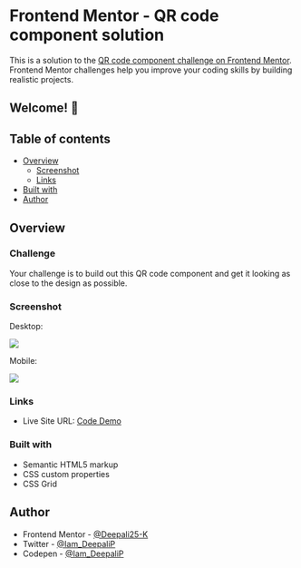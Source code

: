 # Frontend Mentor - QR code component solution

This is a solution to the [QR code component challenge on Frontend Mentor](https://www.frontendmentor.io/challenges/qr-code-component-iux_sIO_H). Frontend Mentor challenges help you improve your coding skills by building realistic projects. 

## Welcome! 👋

## Table of contents

- [Overview](#overview)
  - [Screenshot](#screenshot)
  - [Links](#links)
- [Built with](#built-with)
- [Author](#author)

## Overview

### Challenge
Your challenge is to build out this QR code component and get it looking as close to the design as possible.

### Screenshot

Desktop:

![](https://i.ibb.co/mS198KF/FM-02-2.png)

Mobile:

![](https://i.ibb.co/xHQNCQD/FM-02-1.png)

### Links

- Live Site URL: [Code Demo](https://your-live-site-url.com)

### Built with

- Semantic HTML5 markup
- CSS custom properties
- CSS Grid

## Author

- Frontend Mentor - [@Deepali25-K](https://www.frontendmentor.io/profile/Deepali25-K)
- Twitter - [@Iam_DeepaliP](https://twitter.com/Iam_DeepaliP)
- Codepen - [@Iam_DeepaliP](https://codepen.io/Iam_DeepaliP)



